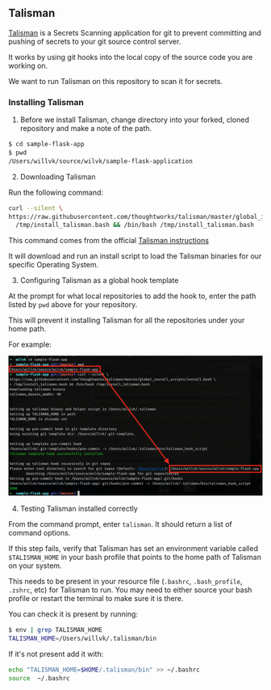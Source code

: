 ## Talisman

[Talisman](https://github.com/thoughtworks/talisman) is a Secrets Scanning application for git to prevent committing and pushing of secrets to your git source control server.

It works by using git hooks into the local copy of the source code you are working on.

We want to run Talisman on this repository to scan it for secrets.

### Installing Talisman

1. Before we install Talisman, change directory into your forked, cloned repository and make a note of the path.

```bash
$ cd sample-flask-app
$ pwd
/Users/willvk/source/wilvk/sample-flask-application
```

2. Downloading Talisman

Run the following command:

```bash
curl --silent \
https://raw.githubusercontent.com/thoughtworks/talisman/master/global_install_scripts/install.bash \
  /tmp/install_talisman.bash && /bin/bash /tmp/install_talisman.bash
```

This command comes from the official [Talisman instructions](https://github.com/thoughtworks/talisman#installation-as-a-global-hook-template
)

It will download and run an install script to load the Talisman binaries for our specific Operating System.

3. Configuring Talisman as a global hook template

At the prompt for what local repositories to add the hook to, enter the path listed by `pwd` above for your repository.

This will prevent it installing Talisman for all the repositories under your home path.

For example:

![](./images/1.png)

4. Testing Talisman installed correctly

From the command prompt, enter `talisman`. It should return a list of command options.

If this step fails, verify that Talisman has set an environment variable called `$TALISMAN_HOME` in your bash profile that points to the home path of Talisman on your system. 

This needs to be present in your resource file (`.bashrc`, `.bash_profile`, `.zshrc`, etc) for Talisman to run. You may need to either source your bash profile or restart the terminal to make sure it is there.

You can check it is present by running:

```bash
$ env | grep TALISMAN_HOME
TALISMAN_HOME=/Users/willvk/.talisman/bin
```

If it's not present add it with:

```bash
echo "TALISMAN_HOME=$HOME/.talisman/bin" >> ~/.bashrc
source  ~/.bashrc
```
